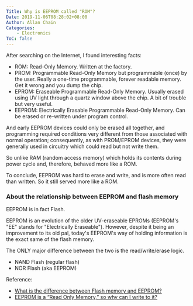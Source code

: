 ```yaml
---
Title: Why is EEPROM called "ROM"?
Date: 2019-11-06T08:28:02+08:00
Author: Allan Chain
Categories: 
    - Electronics
ToC: false
---
```


After searching on the Internet, I found interesting facts:

- ROM: Read-Only Memory. Written at the factory.
- PROM: Programmable Read-Only Memory but programmable (once) by the user. Really a one-time programmable, forever readable memory. Get it wrong and you dump the chip.
- EPROM: Eraseable Programmable Read-Only Memory. Usually erased using UV light through a quartz window above the chip. A bit of trouble but very useful.
- EEPROM: Electrically Erasable Programmable Read-Only Memory. Can be erased or re-written under program control.

And early EEPROM devices could only be erased all together, and programming required conditions very different from those associated with normal operation; consequently, as with PROM/EPROM devices, they were generally used in circuitry which could read but not write them. 

So unlike RAM (random access memory) which holds its contents during power cycle and, therefore, behaved more like a ROM.

To conclude, EEPROM was hard to erase and write, and is more often read than written. So it still served more like a ROM.

### About the relationship between EEPROM and flash memory

EEPROM is in fact Flash.

EEPROM is an evolution of the older UV-eraseable EPROMs (EEPROM's "EE" stands for "Electrically Eraseable"). However, despite it being an improvement to its old pal, today's EEPROM's way of holding information is the exact same of the flash memory.

The ONLY major difference between the two is the read/write/erase logic.

- NAND Flash (regular flash)
- NOR Flash (aka EEPROM)

Reference:

- [What is the difference between Flash memory and EEPROM?](https://electronics.stackexchange.com/questions/69234/what-is-the-difference-between-flash-memory-and-eeprom)
- [EEPROM is a “Read Only Memory,” so why can I write to it?](https://electronics.stackexchange.com/questions/243712/eeprom-is-a-read-only-memory-so-why-can-i-write-to-it)
